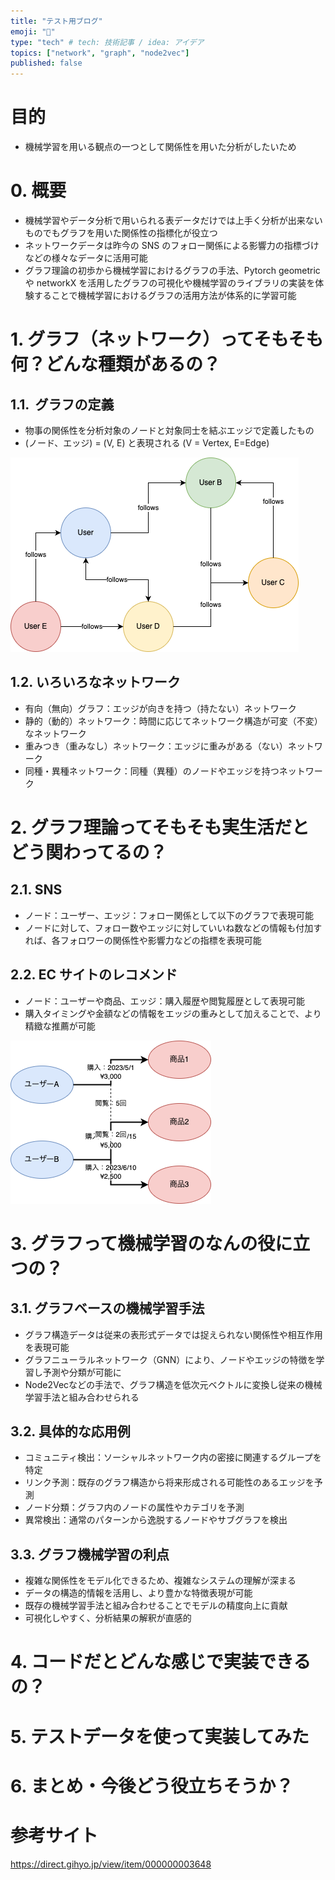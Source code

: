 ```yaml
---
title: "テスト用ブログ"
emoji: "🐡"
type: "tech" # tech: 技術記事 / idea: アイデア
topics: ["network", "graph", "node2vec"]
published: false
---
```


# 目的

- 機械学習を用いる観点の一つとして関係性を用いた分析がしたいため

# 0. 概要

- 機械学習やデータ分析で用いられる表データだけでは上手く分析が出来ないものでもグラフを用いた関係性の指標化が役立つ
- ネットワークデータは昨今の SNS のフォロー関係による影響力の指標づけなどの様々なデータに活用可能
- グラフ理論の初歩から機械学習におけるグラフの手法、Pytorch geometric や networkX を活用したグラフの可視化や機械学習のライブラリの実装を体験することで機械学習におけるグラフの活用方法が体系的に学習可能

# 1. グラフ（ネットワーク）ってそもそも何？どんな種類があるの？

## 1.1.  グラフの定義

- 物事の関係性を分析対象のノードと対象同士を結ぶエッジで定義したもの
- (ノード、エッジ) = (V, E) と表現される (V = Vertex, E=Edge)

![](/images/network-connection/follow_followee_relations.png)

## 1.2. いろいろなネットワーク

- 有向（無向）グラフ：エッジが向きを持つ（持たない）ネットワーク
- 静的（動的）ネットワーク：時間に応じてネットワーク構造が可変（不変）なネットワーク
- 重みつき（重みなし）ネットワーク：エッジに重みがある（ない）ネットワーク
- 同種・異種ネットワーク：同種（異種）のノードやエッジを持つネットワーク

# 2. グラフ理論ってそもそも実生活だとどう関わってるの？

## 2.1. SNS

- ノード：ユーザー、エッジ：フォロー関係として以下のグラフで表現可能
- ノードに対して、フォロー数やエッジに対していいね数などの情報も付加すれば、各フォロワーの関係性や影響力などの指標を表現可能

## 2.2. EC サイトのレコメンド
- ノード：ユーザーや商品、エッジ：購入履歴や閲覧履歴として表現可能
- 購入タイミングや金額などの情報をエッジの重みとして加えることで、より精緻な推薦が可能

![](/images/network-connection/ec_recommendation_graph.png)

# 3. グラフって機械学習のなんの役に立つの？
## 3.1. グラフベースの機械学習手法

- グラフ構造データは従来の表形式データでは捉えられない関係性や相互作用を表現可能
- グラフニューラルネットワーク（GNN）により、ノードやエッジの特徴を学習し予測や分類が可能に
- Node2Vecなどの手法で、グラフ構造を低次元ベクトルに変換し従来の機械学習手法と組み合わせられる

## 3.2. 具体的な応用例

- コミュニティ検出：ソーシャルネットワーク内の密接に関連するグループを特定
- リンク予測：既存のグラフ構造から将来形成される可能性のあるエッジを予測
- ノード分類：グラフ内のノードの属性やカテゴリを予測
- 異常検出：通常のパターンから逸脱するノードやサブグラフを検出

## 3.3. グラフ機械学習の利点

- 複雑な関係性をモデル化できるため、複雑なシステムの理解が深まる
- データの構造的情報を活用し、より豊かな特徴表現が可能
- 既存の機械学習手法と組み合わせることでモデルの精度向上に貢献
- 可視化しやすく、分析結果の解釈が直感的

# 4. コードだとどんな感じで実装できるの？

# 5. テストデータを使って実装してみた

# 6. まとめ・今後どう役立ちそうか？

# 参考サイト

https://direct.gihyo.jp/view/item/000000003648